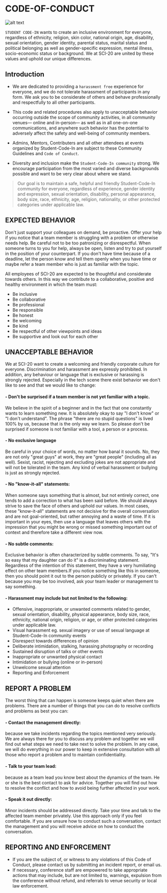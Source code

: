 # CODE-OF-CONDUCT
![alt text](profext/images/coc.jpg/626/417)

`STUDENT CODE-IN` wants to create an inclusive environment for everyone, regardless of ethnicity, religion, skin color, national origin, age, disability, sexual orientation, gender identity, parental status, marital status and political belonging as well as gender-specific expression, mental illness, socio-economic status or background. We at SCI-20 are united by these values and uphold our unique differences.


## Introduction

- We are dedicated to providing a `harassment free` experience for everyone, and we do not tolerate harassment of participants in any form. We ask you to be considerate of others and behave professionally and respectfully to all other participants.

- This code and related procedures also apply to unacceptable behavior occurring outside the scope of community activities, in all community venues— online and in-person— as well as in all one-on-one communications, and anywhere such behavior has the potential to adversely affect the safety and well-being of community members.

- Admins, Mentors, Contributers and all other attendees at events organized by Student-Code-In are subject to these Community Guidelines and `Code of Conduct`.

- Diversity and inclusion make the `Student-Code-In community` strong. We encourage participation from the most varied and diverse backgrounds possible and want to be very clear about where we stand.


>Our goal is to maintain a safe, helpful and friendly Student-Code-In community for everyone, regardless of experience, gender identity and expression, sexual orientation, disability, personal appearance, body size, race, ethnicity, age, religion, nationality, or other protected categories under applicable law.


## EXPECTED BEHAVIOR
Don't just support your colleagues on demand, be proactive. Offer your help if you notice that a team member is struggling with a problem or otherwise needs help. Be careful not to be too patronizing or disrespectful. When someone turns to you for help, always be open, listen and try to put yourself in the position of your counterpart. If you don't have time because of a deadline, let the person know and tell them openly when you have time or maybe refer a team member who is just as familiar with the topic.

All employees of SCI-20 are expected to be thoughtful and considerate towards others. In this way we contribute to a collaborative, positive and healthy environment in which the team must:

- Be inclusive
- Be collaborative
- Be professional
- Be responsible
- Be honest
- Be welcoming
- Be kind
- Be respectful of other viewpoints and ideas
- Be supportive and look out for each other

## UNACCEPTABLE BEHAVIOR 
We at SCI-20 want to create a welcoming and friendly corporate culture for everyone. Discrimination and harassment are expressly prohibited. In addition, any behaviour or language that is exclusive or harassing is strongly rejected. Especially in the tech scene there exist behavior we don't like to see and that we would like to change:

#### - Don't be surprised if a team member is not yet familiar with a topic.
We believe in the spirit of a beginner and in the fact that one constantly wants to learn something new. It is absolutely okay to say "I don't know" or "I don't understand". The phrase "there are no stupid questions" is lived 100% by us, because that is the only way we learn. So please don't be surprised if someone is not familiar with a tool, a person or a process.

#### - No exclusive language
Be careful in your choice of words, no matter how banal it sounds. No, they are not only "great guys" at work, they are "great people" (including all as well). Sexist, racist, rejecting and excluding jokes are not appropriate and will not be tolerated in the team. Any kind of verbal harassment or bullying is just as strongly rejected.

#### - No "know-it-all" statements:
When someone says something that is almost, but not entirely correct, one tends to add a correction to what has been said before. We should always strive to save the face of others and uphold our values. In most cases, these "know-it-all" statements are not decisive for the overall conversation and are not goal-oriented, but rather annoying and a waste of time. If it is important in your eyes, then use a language that leaves others with the impression that you might be wrong or missed something important out of context and therefore take a different view now.

#### - No subtle comments:
Exclusive behavior is often characterized by subtle comments. To say, "It's so easy that my daughter can do it" is a discriminating statement. Regardless of the intention of this statement, they have a very humiliating effect on other team members.If you notice something like this in someone, then you should point it out to the person publicly or privately. If you can't because you may be too involved, ask your team leader or management to say something.

#### - Harassment may include but not limited to the following:
- Offensive, inappropriate, or unwanted comments related to gender, sexual orientation, disability, physical appearance, body size, race, ethnicity, national origin, religion, or age, or other protected categories under applicable law.
- Visual harassment eg. sexual imagery or use of sexual language at Student-Code-In community events
- Disrespect towards differences of opinion
- Deliberate intimidation, stalking, harassing photography or recording
- Sustained disruption of talks or other events
- Inappropriate or unwanted physical contact
- Intimidation or bullying (online or in-person)
- Unwelcome sexual attention
- Reporting and Enforcement



## REPORT A PROBLEM
The worst thing that can happen is someone keeps quiet when there are problems. There are a number of things that you can do to resolve conflicts and problems as best you can:
#### - Contact the management directly:
because we take incidents regarding the topics mentioned very seriously. We are always there for you to discuss any problem and together we will find out what steps we need to take next to solve the problem. In any case, we will do everything in our power to keep in extensive consultation with all those who report a problem and to maintain confidentiality.

#### - Talk to your team lead:
because as a team lead you know best about the dynamics of the team. He or she is the best contact to ask for advice. Together you will find out how to resolve the conflict and how to avoid being further affected in your work.

#### - Speak it out directly:
Minor incidents should be addressed directly. Take your time and talk to the affected team member privately. Use this approach only if you feel comfortable. If you are unsure how to conduct such a conversation, contact the management and you will receive advice on how to conduct the conversation.



## REPORTING AND ENFORCEMENT 
- If you are the subject of, or witness to any violations of this Code of Conduct, please contact us by submitting an incident report, or email us.
- If necessary, conference staff are empowered to take appropriate actions that may include, but are not limited to, warnings, expulsion from the conference without refund, and referrals to venue security or local law enforcement.

